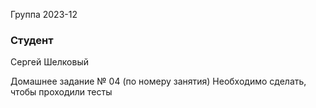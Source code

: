Группа 2023-12

### Студент
Сергей Шелковый

Домашнее задание № 04 (по номеру занятия)
Необходимо сделать, чтобы проходили тесты 
